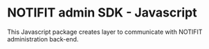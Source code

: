 # NOTIFIT admin SDK - Javascript

This Javascript package creates layer to communicate with NOTIFIT administration back-end.
